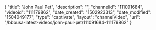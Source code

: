 {
    "title": "John Paul Pet",
    "description": "",
    "channelid": "111091684",
    "videoid": "111179862",
    "date_created": "1502923313",
    "date_modified": "1504049177",
    "type": "captivate",
    "layout": "channelVideo",
    "url": "\/bbbusa-latest-videos\/john-paul-pet\/111091684-111179862"
}